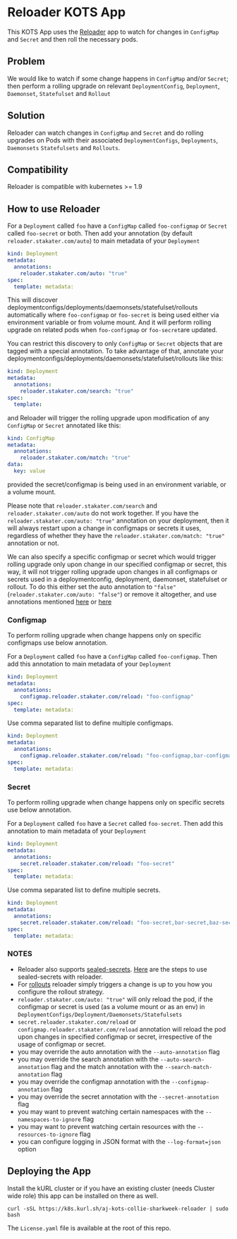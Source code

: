 # Reloader KOTS App

This KOTS App uses the [Reloader](https://github.com/stakater/Reloader) app to watch for changes in `ConfigMap` and `Secret` and then roll the necessary pods.

## Problem

We would like to watch if some change happens in `ConfigMap` and/or `Secret`; then perform a rolling upgrade on relevant `DeploymentConfig`, `Deployment`, `Daemonset`, `Statefulset` and `Rollout`

## Solution

Reloader can watch changes in `ConfigMap` and `Secret` and do rolling upgrades on Pods with their associated `DeploymentConfigs`, `Deployments`, `Daemonsets` `Statefulsets` and `Rollouts`.

## Compatibility

Reloader is compatible with kubernetes >= 1.9

## How to use Reloader

For a `Deployment` called `foo` have a `ConfigMap` called `foo-configmap` or `Secret` called `foo-secret` or both. Then add your annotation (by default `reloader.stakater.com/auto`) to main metadata of your `Deployment`

```yaml
kind: Deployment
metadata:
  annotations:
    reloader.stakater.com/auto: "true"
spec:
  template: metadata:
```

This will discover deploymentconfigs/deployments/daemonsets/statefulset/rollouts automatically where `foo-configmap` or `foo-secret` is being used either via environment variable or from volume mount. And it will perform rolling upgrade on related pods when `foo-configmap` or `foo-secret`are updated.

You can restrict this discovery to only `ConfigMap` or `Secret` objects that
are tagged with a special annotation. To take advantage of that, annotate
your deploymentconfigs/deployments/daemonsets/statefulset/rollouts like this:

```yaml
kind: Deployment
metadata:
  annotations:
    reloader.stakater.com/search: "true"
spec:
  template:
```

and Reloader will trigger the rolling upgrade upon modification of any
`ConfigMap` or `Secret` annotated like this:

```yaml
kind: ConfigMap
metadata:
  annotations:
    reloader.stakater.com/match: "true"
data:
  key: value
```

provided the secret/configmap is being used in an environment variable, or a
volume mount.

Please note that `reloader.stakater.com/search` and
`reloader.stakater.com/auto` do not work together. If you have the
`reloader.stakater.com/auto: "true"` annotation on your deployment, then it
will always restart upon a change in configmaps or secrets it uses, regardless
of whether they have the `reloader.stakater.com/match: "true"` annotation or
not.

We can also specify a specific configmap or secret which would trigger rolling upgrade only upon change in our specified configmap or secret, this way, it will not trigger rolling upgrade upon changes in all configmaps or secrets used in a deploymentconfig, deployment, daemonset, statefulset or rollout.
To do this either set the auto annotation to `"false"` (`reloader.stakater.com/auto: "false"`) or remove it altogether, and use annotations mentioned [here](#Configmap) or [here](#Secret)

### Configmap

To perform rolling upgrade when change happens only on specific configmaps use below annotation.

For a `Deployment` called `foo` have a `ConfigMap` called `foo-configmap`. Then add this annotation to main metadata of your `Deployment`

```yaml
kind: Deployment
metadata:
  annotations:
    configmap.reloader.stakater.com/reload: "foo-configmap"
spec:
  template: metadata:
```

Use comma separated list to define multiple configmaps.

```yaml
kind: Deployment
metadata:
  annotations:
    configmap.reloader.stakater.com/reload: "foo-configmap,bar-configmap,baz-configmap"
spec:
  template: metadata:
```

### Secret

To perform rolling upgrade when change happens only on specific secrets use below annotation.

For a `Deployment` called `foo` have a `Secret` called `foo-secret`. Then add this annotation to main metadata of your `Deployment`

```yaml
kind: Deployment
metadata:
  annotations:
    secret.reloader.stakater.com/reload: "foo-secret"
spec:
  template: metadata:
```

Use comma separated list to define multiple secrets.

```yaml
kind: Deployment
metadata:
  annotations:
    secret.reloader.stakater.com/reload: "foo-secret,bar-secret,baz-secret"
spec:
  template: metadata:
```

### NOTES

- Reloader also supports [sealed-secrets](https://github.com/bitnami-labs/sealed-secrets). [Here](docs/Reloader-with-Sealed-Secrets.md) are the steps to use sealed-secrets with reloader.
- For [rollouts](https://github.com/argoproj/argo-rollouts/) reloader simply triggers a change is up to you how you configure the rollout strategy.
- `reloader.stakater.com/auto: "true"` will only reload the pod, if the configmap or secret is used (as a volume mount or as an env) in `DeploymentConfigs/Deployment/Daemonsets/Statefulsets`
- `secret.reloader.stakater.com/reload` or `configmap.reloader.stakater.com/reload` annotation will reload the pod upon changes in specified configmap or secret, irrespective of the usage of configmap or secret.
- you may override the auto annotation with the `--auto-annotation` flag
- you may override the search annotation with the `--auto-search-annotation` flag
  and the match annotation with the `--search-match-annotation` flag
- you may override the configmap annotation with the `--configmap-annotation` flag
- you may override the secret annotation with the `--secret-annotation` flag
- you may want to prevent watching certain namespaces with the `--namespaces-to-ignore` flag
- you may want to prevent watching certain resources with the `--resources-to-ignore` flag
- you can configure logging in JSON format with the `--log-format=json` option

## Deploying the App

Install the kURL cluster or if you have an existing cluster (needs Cluster wide role) this app can be installed on there as well.

```
curl -sSL https://k8s.kurl.sh/aj-kots-collie-sharkweek-reloader | sudo bash
```

The `License.yaml` file is available at the root of this repo.
